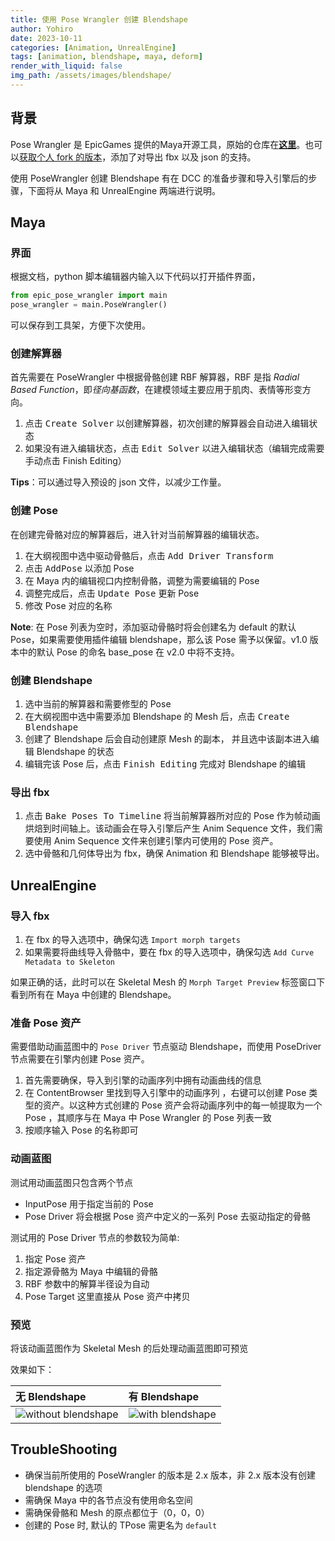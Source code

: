 ```yaml
---
title: 使用 Pose Wrangler 创建 Blendshape
author: Yohiro
date: 2023-10-11
categories: [Animation, UnrealEngine]
tags: [animation, blendshape, maya, deform]
render_with_liquid: false
img_path: /assets/images/blendshape/
---
```

## 背景

Pose Wrangler 是 EpicGames 提供的Maya开源工具，原始的仓库在[**这里**](https://github.com/chrisevans3d/poseWrangler)。也可以[获取个人 fork 的版本](https://github.com/YohiroW/poseWrangler)，添加了对导出 fbx 以及 json 的支持。

使用 PoseWrangler 创建 Blendshape 有在 DCC 的准备步骤和导入引擎后的步骤，下面将从 Maya 和 UnrealEngine 两端进行说明。

## Maya

### 界面

根据文档，python 脚本编辑器内输入以下代码以打开插件界面，

``` python
from epic_pose_wrangler import main
pose_wrangler = main.PoseWrangler()
```

可以保存到工具架，方便下次使用。

### 创建解算器

首先需要在 PoseWrangler 中根据骨骼创建 RBF 解算器，RBF 是指 *Radial Based Function*，即*径向基函数*，在建模领域主要应用于肌肉、表情等形变方向。

1. 点击 <kbd>Create Solver</kbd> 以创建解算器，初次创建的解算器会自动进入编辑状态
2. 如果没有进入编辑状态，点击 <kbd>Edit Solver</kbd> 以进入编辑状态（编辑完成需要手动点击 Finish Editing）

**Tips**：可以通过导入预设的 json 文件，以减少工作量。

### 创建 Pose

在创建完骨骼对应的解算器后，进入针对当前解算器的编辑状态。

1. 在大纲视图中选中驱动骨骼后，点击 <kbd>Add Driver Transform</kbd>
2. 点击 <kbd>AddPose</kbd> 以添加 Pose
3. 在 Maya 内的编辑视口内控制骨骼，调整为需要编辑的 Pose
4. 调整完成后，点击 <kbd>Update Pose</kbd> 更新 Pose
5. 修改 Pose 对应的名称

**Note**: 在 Pose 列表为空时，添加驱动骨骼时将会创建名为 default 的默认 Pose，如果需要使用插件编辑 blendshape，那么该 Pose 需予以保留。v1.0 版本中的默认 Pose 的命名 base_pose 在 v2.0 中将不支持。

### 创建 Blendshape

1. 选中当前的解算器和需要修型的 Pose
2. 在大纲视图中选中需要添加 Blendshape 的 Mesh 后，点击 <kbd>Create Blendshape</kbd>
3. 创建了 Blendshape 后会自动创建原 Mesh 的副本， 并且选中该副本进入编辑 Blendshape 的状态
4. 编辑完该 Pose 后，点击 <kbd>Finish Editing</kbd> 完成对 Blendshape 的编辑

### 导出 fbx

1. 点击 <kbd>Bake Poses To Timeline</kbd> 将当前解算器所对应的 Pose 作为帧动画烘焙到时间轴上。该动画会在导入引擎后产生 Anim Sequence 文件，我们需要使用 Anim Sequence 文件来创建引擎内可使用的 Pose 资产。
2. 选中骨骼和几何体导出为 fbx，确保 Animation 和 Blendshape 能够被导出。

## UnrealEngine

### 导入 fbx

1. 在 fbx 的导入选项中，确保勾选 `Import morph targets`
2. 如果需要将曲线导入骨骼中，要在 fbx 的导入选项中，确保勾选 `Add Curve Metadata to Skeleton`

如果正确的话，此时可以在 Skeletal Mesh 的 `Morph Target Preview` 标签窗口下看到所有在 Maya 中创建的 Blendshape。

### 准备 Pose 资产

需要借助动画蓝图中的 `Pose Driver` 节点驱动 Blendshape，而使用 PoseDriver 节点需要在引擎内创建 Pose 资产。

1. 首先需要确保，导入到引擎的动画序列中拥有动画曲线的信息
2. 在 ContentBrowser 里找到导入引擎中的动画序列 ，右键可以创建 Pose 类型的资产。以这种方式创建的 Pose 资产会将动画序列中的每一帧提取为一个 Pose ，其顺序与在 Maya 中 Pose Wrangler 的 Pose 列表一致
3. 按顺序输入 Pose 的名称即可

### 动画蓝图

测试用动画蓝图只包含两个节点

- InputPose 用于指定当前的 Pose
- Pose Driver 将会根据 Pose 资产中定义的一系列 Pose 去驱动指定的骨骼

测试用的 Pose Driver 节点的参数较为简单:

1. 指定 Pose 资产
2. 指定源骨骼为 Maya 中编辑的骨骼
3. RBF 参数中的解算半径设为自动
4. Pose Target 这里直接从 Pose 资产中拷贝

### 预览

将该动画蓝图作为 Skeletal Mesh 的后处理动画蓝图即可预览

效果如下：

| 无 Blendshape | 有 Blendshape |
|:--------------|:--------------|
| ![without blendshape](without_bs.png) | ![with blendshape](with_bs.png) |

## TroubleShooting

- 确保当前所使用的 PoseWrangler 的版本是 2.x 版本，非 2.x 版本没有创建 blendshape 的选项
- 需确保 Maya 中的各节点没有使用命名空间
- 需确保骨骼和 Mesh 的原点都位于（0，0，0）
- 创建的 Pose 时, 默认的 TPose 需更名为 `default`
